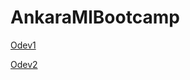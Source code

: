 # AnkaraMlBootcamp

[Odev1](https://github.com/UVBMOB/AnkaraMlBootcamp/blob/master/Odevler/odev1/odev1.ipynb)


[Odev2](https://github.com/UVBMOB/AnkaraMlBootcamp/blob/master/Odevler/odev2/odev2.ipynb)
